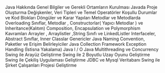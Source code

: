Java Hakkında Genel Bilgiler ve Gerekli Ortamların Kurulması
Javada Proje Oluşturma
Değişkenler, Veri Tipleri ve Temel Operatörler
Koşullu Durumlar ve Kod Blokları
Döngüler ve Karar Yapıları
Metodlar ve Metodlarda Overloading
Sınıflar, Metodlar , Constructorlar( Yapıcı Metodlar ) ve Inheritance(Kalıtım)
Composition, Encapsulation ve Polymorphism Kavramları
Arrayler , Arraylistler ,String Sınıfı ve LinkedListler
Interfaceler, Abstract Sınıflar, Inner Classlar
Genericler
Java Naming Convention, Paketler ve Erişim Belirleyiciler
Java Collection Framework
Exception Handling (İstisna Yakalama)
Java I / O
Java Multithreading ve Concurrency
Swing ile Arayüz Geliştirme
Swing ile 2 Boyutlu Uzay Oyunu Geliştirme
Swing ile Çekiliş Uygulaması Geliştirme
JDBC ve Mysql Veritabanı 
Swing ile Şirket Çalışanları Projesi Geliştirme

